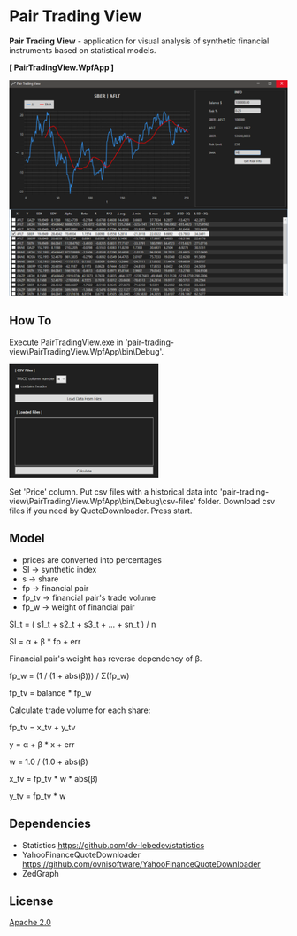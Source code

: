 # Pair Trading View


**Pair Trading View** - application for visual analysis of synthetic financial instruments based on statistical models. 

**[ PairTradingView.WpfApp ]**

<p align="left">
  <img width="700" alt="pic" src="https://github.com/dv-lebedev/PairTradingView/blob/master/screenshots/mainwindow.png">
</p>


## How To

Execute PairTradingView.exe in 'pair-trading-view\PairTradingView.WpfApp\bin\Debug'.

<p align="left">
  <img width="270" alt="pic" src="https://github.com/dv-lebedev/PairTradingView/blob/master/screenshots/appstart.png">
</p>

Set 'Price' column. Put csv files with a historical data into
'pair-trading-view\PairTradingView.WpfApp\bin\Debug\csv-files' folder. Download csv files if you need by QuoteDownloader.
Press start.


## Model
- prices are converted into percentages
- SI -> synthetic index
- s -> share
- fp -> financial pair
- fp_tv -> financial pair's trade volume
- fp_w -> weight of financial pair

SI_t = ( s1_t + s2_t + s3_t + ... + sn_t ) / n

SI = α + β * fp + err

Financial pair's weight has reverse dependency of β.

fp_w = (1 / (1 + abs(β))) / Σ(fp_w)

fp_tv = balance * fp_w


Calculate trade volume for each share:

fp_tv = x_tv + y_tv

y = α + β * x + err

w = 1.0 / (1.0 + abs(β)

x_tv = fp_tv * w * abs(β)

y_tv = fp_tv * w


## Dependencies
- Statistics https://github.com/dv-lebedev/statistics
- YahooFinanceQuoteDownloader https://github.com/ovnisoftware/YahooFinanceQuoteDownloader
- ZedGraph


## License
[Apache 2.0](LICENSE)
